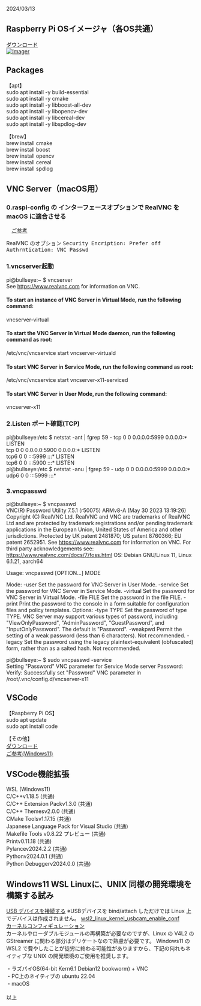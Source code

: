 2024/03/13
## Raspberry Pi OSイメージャ（各OS共通）
<a href="https://www.raspberrypi.com/software/">ダウンロード</a><br>
<a href="https://www.raspberrypi.com/software/">![Imager](https://github.com/tmatsugaki/SocketClientServer/assets/922740/c70e6cca-fb1a-46ef-8cdc-b0fe612486c4)</a><br>
## Packages
【apt】<br>
sudo apt install -y build-essential<br>
sudo apt install -y cmake<br>
sudo apt install -y libboost-all-dev<br>
sudo apt install -y libopencv-dev<br>
sudo apt install -y libcereal-dev<br>
sudo apt install -y libspdlog-dev<br>

【brew】<br>
brew install cmake<br>
brew install boost<br>
brew install opencv<br>
brew install cereal<br>
brew install spdlog<br>

## VNC Server（macOS用）
### 0.raspi-config の インターフェースオプションで RealVNC を macOS に適合させる
　<a href="https://daeudaeu.com/raspberry-pi-vnc-err/#confirm">ご参考</a>

RealVNC のオプション
<tt>Security
  Encription: Prefer off
  Authrntication: VNC Passwd</tt>

### 1.vncserver起動
pi@bullseye:~ $ vncserver<br>
See https://www.realvnc.com for information on VNC.

#### To start an instance of VNC Server in Virtual Mode, run the following command:<br>
  vncserver-virtual

#### To start the VNC Server in Virtual Mode daemon, run the following command as root:<br>
  /etc/vnc/vncservice start vncserver-virtuald

#### To start VNC Server in Service Mode, run the following command as root:<br>
  /etc/vnc/vncservice start vncserver-x11-serviced

#### To start VNC Server in User Mode, run the following command:<br>
  vncserver-x11

### 2.Listen ポート確認(TCP)
pi@bullseye:/etc $ netstat -ant | fgrep 59 -
tcp        0      0 0.0.0.0:5999            0.0.0.0:*               LISTEN     
tcp        0      0 0.0.0.0:5900            0.0.0.0:*               LISTEN     
tcp6       0      0 :::5999                 :::*                    LISTEN     
tcp6       0      0 :::5900                 :::*                    LISTEN     
pi@bullseye:/etc $ netstat -anu | fgrep 59 -
udp        0      0 0.0.0.0:5999            0.0.0.0:*                          
udp6       0      0 :::5999                 :::*         <br>

### 3.vncpasswd
pi@bullseye:~ $ vncpasswd<br>
VNC(R) Password Utility 7.5.1 (r50075) ARMv8-A (May 30 2023 13:19:26)
Copyright (C) RealVNC Ltd.
RealVNC and VNC are trademarks of RealVNC Ltd and are protected by trademark
registrations and/or pending trademark applications in the European Union,
United States of America and other jurisdictions.
Protected by UK patent 2481870; US patent 8760366; EU patent 2652951.
See https://www.realvnc.com for information on VNC.
For third party acknowledgements see:
https://www.realvnc.com/docs/7/foss.html
OS: Debian GNU/Linux 11, Linux 6.1.21, aarch64

Usage: vncpasswd [OPTION...] MODE

Mode:
  -user       Set the password for VNC Server in User Mode.
  -service    Set the password for VNC Server in Service Mode.
  -virtual    Set the password for VNC Server in Virtual Mode.
  -file FILE  Set the password in the file FILE.
  -print      Print the password to the console in a form suitable for
              configuration files and policy templates.
Options:
  -type TYPE  Set the password of type TYPE. VNC Server may support various
              types of password, including "ViewOnlyPassword",
              "AdminPassword", "GuestPassword", and
              "InputOnlyPassword". The default is "Password".
  -weakpwd    Permit the setting of a weak password (less than 6 characters).
              Not recommended.
  -legacy     Set the password using the legacy plaintext-equivalent
              (obfuscated) form, rather than as a salted hash.
              Not recommended.

pi@bullseye:~ $ sudo vncpasswd -service<br>
Setting "Password" VNC parameter for Service Mode server
Password:
Verify:
Successfully set "Password" VNC parameter in /root/.vnc/config.d/vncserver-x11
## VSCode 
【Raspberry Pi OS】<br>
sudo apt update<br>
sudo apt install code<br>

【その他】<br>
<a href="https://code.visualstudio.com/">ダウンロード</a><br>
<a href="https://zenn.dev/boiledorange73/articles/0056-wsl-vsc-gcc">ご参考(Windows11)</a>

## VSCode機能拡張
WSL (Windows11)<br>
C/C++v1.18.5 (共通)<br>
C/C++ Extension Packv1.3.0 (共通)<br>
C/C++ Themesv2.0.0 (共通)<br>
CMake Toolsv1.17.15 (共通)<br>
Japanese Language Pack for Visual Studio (共通)<br>
Makefile Tools v0.8.22 プレビュー (共通)<br>
Printv0.11.18 (共通)<br>
Pylancev2024.2.2 (共通)<br>
Pythonv2024.0.1 (共通)<br>
Python Debuggerv2024.0.0 (共通)<br>
## Windows11 WSL Linuxに、UNIX 同様の開発環境を構築する試み
<a href="https://learn.microsoft.com/ja-jp/windows/wsl/connect-usb">USB デバイスを接続する</a>
※USBデバイスを bind/attach しただけでは Linux 上でデバイスは作成されません。
<a href="https://github.com/PINTO0309/wsl2_linux_kernel_usbcam_enable_conf">wsl2_linux_kernel_usbcam_enable_conf</a><br>
<a href="https://github.com/PINTO0309/wsl2_linux_kernel_usbcam_enable_conf/blob/main/linux-msft-wsl-5.10.102.1/config">カーネルコンフィギュレーション</a><br>
カーネルやローダブルモジュールの再構築が必要なのですが、Linux の V4L2 の GStreamer に関わる部分はデリケートなので熟慮が必要です。
Windows11 の WSL2 で費やしたことが徒労に終わる可能性がありますから、下記の何れもネイティブな UNIX の開発環境のご使用を推奨します。<br>

・ラズパイOS(64-bit Kern6.1 Debian12 bookworm) + VNC<br>
・PC上のネイティブの ubuntu 22.04<br>
・macOS<br>
<br>
以上
